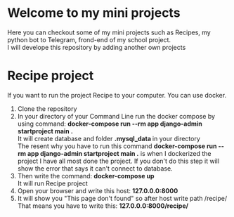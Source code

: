 # Welcome to my mini projects
Here you can checkout some of my mini projects such as Recipes, my python bot to Telegram, frond-end of my school project.<br>
I will develope this repository by adding another own projects


# Recipe project
If you want to run the project Recipe to your computer. You can use docker. 
1. Clone the repository 
2. In your directory of your Command Line run the docker compose by using command: <strong>docker-compose run --rm app django-admin startproject main .</strong>
<br>It will create database and folder <strong>.mysql_data </strong> in your directory <br>
The resent why you have to run this command <strong>docker-compose run --rm app django-admin startproject main .</strong> is when I dockerized the project I have all most done the project. 
If you don't do this step it will show the error that says it can't connect to database. 
3. Then write the command: <strong>docker-compose up</strong> <br>
It will run Recipe project 
4. Open your browser and write this host: <strong>127.0.0.0:8000</strong>
5. It will show you "This page don't found" so after host write path /recipe/ That means you have to write this: <strong>127.0.0.0:8000/recipe/ 